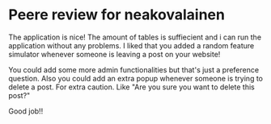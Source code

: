 # Peere review for neakovalainen
The application is nice! The amount of tables is suffiecient and i can run the application without any problems. I liked that you added a random feature simulator whenever someone is leaving a post on your website!

You could add some more admin functionalities but that's just a preference question. 
Also you could add an extra popup whenever someone is trying to delete a post. For extra caution. Like "Are you sure you want to delete this post?"

Good job!!

